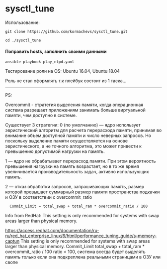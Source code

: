 # sysctl_tune


Использование:

    git clone https://github.com/kormachevs/sysctl_tune.git

    cd ./sysctl_tune

#### Поправить hosts, заполнить своими данными

    ansible-playbook play_ntpd.yaml

Тестирование роли на OS: Ubuntu 16.04, Ubuntu 18.04


Роль не стал оформлять т.к плейбук состоит из 1 таска... 
___
PS: 

Overcommit - стратегия выделения памяти, когда операционная система разрешает приложениям занимать больше виртуальной памяти, чем доступно в системе. 

Существует 3 стратегии: 
 0 (по умолчанию) — ядро использует эвристический алгоритм для расчета перерасхода памяти, принимая во внимание объем доступной памяти и число неверных запросов. Но поскольку выделение памяти осуществляется на основе эвристического, а не точного алгоритма, это может привести к превышению допустимой нагрузки на память.

1 — ядро не обрабатывает перерасход памяти. При этом вероятность превышения нагрузки на память возрастает, но в то же время увеличивается производительность задач, активно использующих память.

2 — отказ обработки запросов, запрашивающих память, размер которой превышает суммарный размер памяти пространства подкачки и ОЗУ в соответствии с overcommit_ratio

      Commit_Limit = total_swap + total_ram * overcommit_ratio / 100

Info from RedHat: This setting is only recommended for systems with swap areas larger than physical memory.

https://access.redhat.com/documentation/ru-ru/red_hat_enterprise_linux/6/html/performance_tuning_guide/s-memory-captun
  This setting is only recommended for systems with swap areas larger than physical memory.
  Commit_Limit total_swap + total_ram * overcommit_ratio / 100
  ratio < 100, система всегда будет выделять память только если она подкреплена реальными страницами в ОЗУ или свопе

